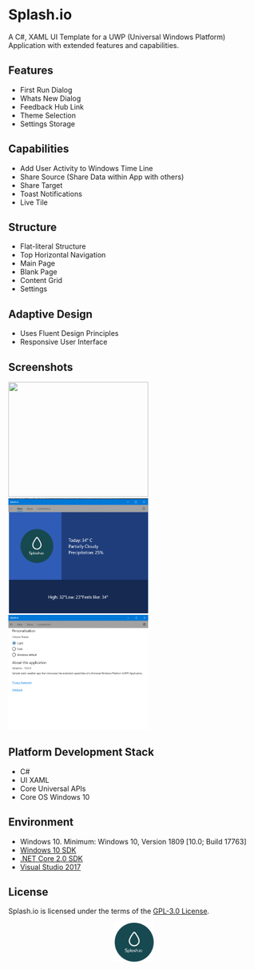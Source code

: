 # Splash.io

A C#, XAML UI Template for a UWP (Universal Windows Platform) Application with extended features and capabilities.

## Features
* First Run Dialog
* Whats New Dialog
* Feedback Hub Link
* Theme Selection
* Settings Storage

## Capabilities
* Add User Activity to Windows Time Line
* Share Source (Share Data within App with others)
* Share Target 
* Toast Notifications
* Live Tile

## Structure
* Flat-literal Structure
* Top Horizontal Navigation
* Main Page
* Blank Page
* Content Grid
* Settings

## Adaptive Design
* Uses Fluent Design Principles
* Responsive User Interface

## Screenshots
<p align="left">
  <img width="280" height="230" src=./Splash.io/Assets/Screenshots/-Dark.png>
  <img width="280" height="230" src=./Splash.io/Assets/Screenshots/MainScreen-Light.png>
  <img width="280" height="230" src=./Splash.io/Assets/Screenshots/SettingsScreen-Light.png>
</p>

## Platform Development Stack
* C#
* UI XAML
* Core Universal APIs
* Core OS Windows 10

## Environment
- Windows 10. Minimum: Windows 10, Version 1809 [10.0; Build 17763]
- [Windows 10 SDK](https://developer.microsoft.com/windows/downloads/windows-10-sdk)
- [.NET Core 2.0 SDK](https://www.microsoft.com/net/core)
- [Visual Studio 2017](https://visualstudio.microsoft.com/downloads/)

## License
Splash.io is licensed under the terms of the [GPL-3.0 License](/LICENSE). 

<p align="middle">
  <img width="80" height="80" src=logo.png>
</p>
